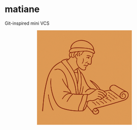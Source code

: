 # matiane
Git-inspired mini VCS

<p align="center">
  <img src="./matiane.png" alt="Matiane Logo" width="300"/>
</p>

